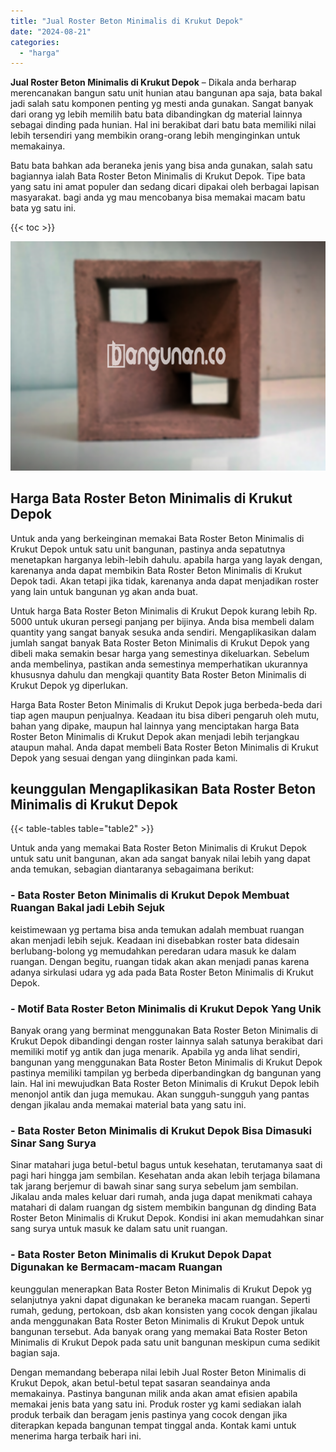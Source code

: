 ```yaml
---
title: "Jual Roster Beton Minimalis di Krukut Depok"
date: "2024-08-21"
categories: 
  - "harga"
---
```


**Jual Roster Beton Minimalis di Krukut Depok** – Dikala anda berharap merencanakan bangun satu unit hunian atau bangunan apa saja, bata bakal jadi salah satu komponen penting yg mesti anda gunakan. Sangat banyak dari orang yg lebih memilih batu bata dibandingkan dg material lainnya sebagai dinding pada hunian. Hal ini berakibat dari batu bata memiliki nilai lebih tersendiri yang membikin orang-orang lebih menginginkan untuk memakainya.

Batu bata bahkan ada beraneka jenis yang bisa anda gunakan, salah satu bagiannya ialah Bata Roster Beton Minimalis di Krukut Depok. Tipe bata yang satu ini amat populer dan sedang dicari dipakai oleh berbagai lapisan masyarakat. bagi anda yg mau mencobanya bisa memakai macam batu bata yg satu ini.

{{< toc >}}

![Jual Roster Beton Minimalis di Krukut Depok](/images/bata-roster-minimalis-31.png)

## Harga Bata Roster Beton Minimalis di Krukut Depok

Untuk anda yang berkeinginan memakai Bata Roster Beton Minimalis di Krukut Depok untuk satu unit bangunan, pastinya anda sepatutnya menetapkan harganya lebih-lebih dahulu. apabila harga yang layak dengan, karenanya anda dapat membikin Bata Roster Beton Minimalis di Krukut Depok tadi. Akan tetapi jika tidak, karenanya anda dapat menjadikan roster yang lain untuk bangunan yg akan anda buat.

Untuk harga Bata Roster Beton Minimalis di Krukut Depok kurang lebih Rp. 5000 untuk ukuran persegi panjang per bijinya. Anda bisa membeli dalam quantity yang sangat banyak sesuka anda sendiri. Mengaplikasikan dalam jumlah sangat banyak Bata Roster Beton Minimalis di Krukut Depok yang dibeli maka semakin besar harga yang semestinya dikeluarkan. Sebelum anda membelinya, pastikan anda semestinya memperhatikan ukurannya khususnya dahulu dan mengkaji quantity Bata Roster Beton Minimalis di Krukut Depok yg diperlukan.

Harga Bata Roster Beton Minimalis di Krukut Depok juga berbeda-beda dari tiap agen maupun penjualnya. Keadaan itu bisa diberi pengaruh oleh mutu, bahan yang dipake, maupun hal lainnya yang menciptakan harga Bata Roster Beton Minimalis di Krukut Depok akan menjadi lebih terjangkau ataupun mahal. Anda dapat membeli Bata Roster Beton Minimalis di Krukut Depok yang sesuai dengan yang diinginkan pada kami.

## keunggulan Mengaplikasikan Bata Roster Beton Minimalis di Krukut Depok

{{< table-tables table="table2" >}}

Untuk anda yang memakai Bata Roster Beton Minimalis di Krukut Depok untuk satu unit bangunan, akan ada sangat banyak nilai lebih yang dapat anda temukan, sebagian diantaranya sebagaimana berikut:

### \- Bata Roster Beton Minimalis di Krukut Depok Membuat Ruangan Bakal jadi Lebih Sejuk

keistimewaan yg pertama bisa anda temukan adalah membuat ruangan akan menjadi lebih sejuk. Keadaan ini disebabkan roster bata didesain berlubang-bolong yg memudahkan peredaran udara masuk ke dalam ruangan. Dengan begitu, ruangan tidak akan akan menjadi panas karena adanya sirkulasi udara yg ada pada Bata Roster Beton Minimalis di Krukut Depok.

### \- Motif Bata Roster Beton Minimalis di Krukut Depok Yang Unik

Banyak orang yang berminat menggunakan Bata Roster Beton Minimalis di Krukut Depok dibandingi dengan roster lainnya salah satunya berakibat dari memiliki motif yg antik dan juga menarik. Apabila yg anda lihat sendiri, bangunan yang menggunakan Bata Roster Beton Minimalis di Krukut Depok pastinya memiliki tampilan yg berbeda diperbandingkan dg bangunan yang lain. Hal ini mewujudkan Bata Roster Beton Minimalis di Krukut Depok lebih menonjol antik dan juga memukau. Akan sungguh-sungguh yang pantas dengan jikalau anda memakai material bata yang satu ini.

### \- Bata Roster Beton Minimalis di Krukut Depok Bisa Dimasuki Sinar Sang Surya

Sinar matahari juga betul-betul bagus untuk kesehatan, terutamanya saat di pagi hari hingga jam sembilan. Kesehatan anda akan lebih terjaga bilamana tak jarang berjemur di bawah sinar sang surya sebelum jam sembilan. Jikalau anda males keluar dari rumah, anda juga dapat menikmati cahaya matahari di dalam ruangan dg sistem membikin bangunan dg dinding Bata Roster Beton Minimalis di Krukut Depok. Kondisi ini akan memudahkan sinar sang surya untuk masuk ke dalam satu unit ruangan.

### \- Bata Roster Beton Minimalis di Krukut Depok Dapat Digunakan ke Bermacam-macam Ruangan

keunggulan menerapkan Bata Roster Beton Minimalis di Krukut Depok yg selanjutnya yakni dapat digunakan ke beraneka macam ruangan. Seperti rumah, gedung, pertokoan, dsb akan konsisten yang cocok dengan jikalau anda menggunakan Bata Roster Beton Minimalis di Krukut Depok untuk bangunan tersebut. Ada banyak orang yang memakai Bata Roster Beton Minimalis di Krukut Depok pada satu unit bangunan meskipun cuma sedikit bagian saja.

Dengan memandang beberapa nilai lebih Jual Roster Beton Minimalis di Krukut Depok, akan betul-betul tepat sasaran seandainya anda memakainya. Pastinya bangunan milik anda akan amat efisien apabila memakai jenis bata yang satu ini. Produk roster yg kami sediakan ialah produk terbaik dan beragam jenis pastinya yang cocok dengan jika diterapkan kepada bangunan tempat tinggal anda. Kontak kami untuk menerima harga terbaik hari ini.
